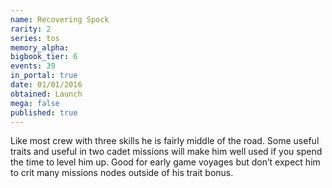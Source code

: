 ```yaml
---
name: Recovering Spock
rarity: 2
series: tos
memory_alpha:
bigbook_tier: 6
events: 39
in_portal: true
date: 01/01/2016
obtained: Launch
mega: false
published: true
---
```


Like most crew with three skills he is fairly middle of the road. Some useful traits and useful in two cadet missions will make him well used if you spend the time to level him up. Good for early game voyages but don’t expect him to crit many missions nodes outside of his trait bonus.
